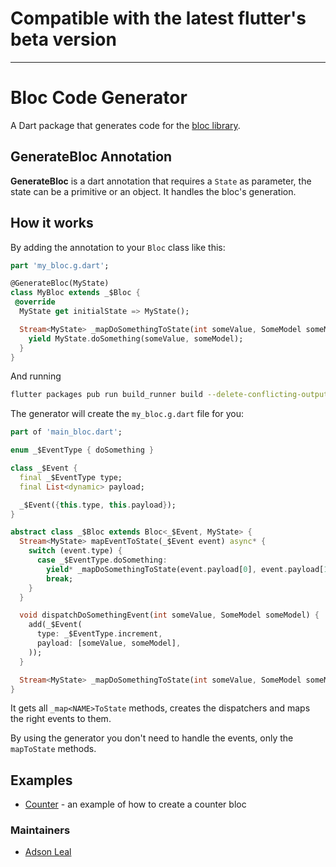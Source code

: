 # Compatible with the latest flutter's beta version



-------------------



# Bloc Code Generator

A Dart package that generates code for the [bloc library](https://github.com/felangel/bloc).


## GenerateBloc Annotation

**GenerateBloc** is a dart annotation that requires a `State` as parameter, the state can be a primitive or an object. It handles the bloc's generation.

## How it works

By adding the annotation to your `Bloc` class like this:

```dart
part 'my_bloc.g.dart';

@GenerateBloc(MyState)
class MyBloc extends _$Bloc {
 @override
  MyState get initialState => MyState();

  Stream<MyState> _mapDoSomethingToState(int someValue, SomeModel someModel) async* {
    yield MyState.doSomething(someValue, someModel);
  }
}
```

And running
```bash
flutter packages pub run build_runner build --delete-conflicting-outputs
```

The generator will create the `my_bloc.g.dart` file for you:

```dart
part of 'main_bloc.dart';

enum _$EventType { doSomething }

class _$Event {
  final _$EventType type;
  final List<dynamic> payload;

  _$Event({this.type, this.payload});
}

abstract class _$Bloc extends Bloc<_$Event, MyState> {
  Stream<MyState> mapEventToState(_$Event event) async* {
    switch (event.type) {
      case _$EventType.doSomething:
        yield* _mapDoSomethingToState(event.payload[0], event.payload[1]);
        break;
    }
  }

  void dispatchDoSomethingEvent(int someValue, SomeModel someModel) {
    add(_$Event(
      type: _$EventType.increment,
      payload: [someValue, someModel],
    ));
  }

  Stream<MyState> _mapDoSomethingToState(int someValue, SomeModel someModel);
}
```


It gets all `_map<NAME>ToState` methods, creates the dispatchers and maps the right events to them. 

By using the generator you don't need to handle the events, only the `mapToState` methods.

## Examples

- [Counter](https://github.com/adsonpleal/bloc-code-generator/tree/master/sample) - an example of how to create a counter bloc

### Maintainers

- [Adson Leal](https://github.com/adsonpleal)